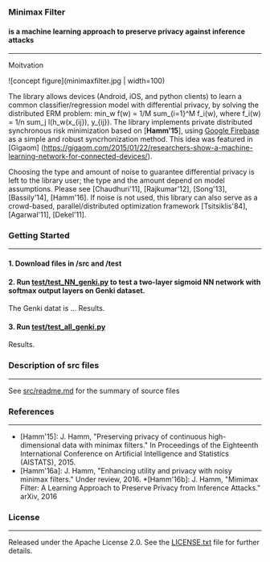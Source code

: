 ### Minimax Filter
#### is a machine learning approach to preserve privacy against inference attacks
---
Moitvation

![concept figure](minimaxfilter.jpg | width=100)

The library allows devices (Android, iOS, and python clients) to learn a common classifier/regression model with differential privacy, by solving the distributed ERM problem: min_w f(w) = 1/M sum_{i=1}^M f_i(w), where f_i(w) = 1/n sum_j l(h_w(x_{ij}), y_{ij}).
The library implements private distributed synchronous risk minimization based on [**Hamm'15**], using [Google Firebase](https://firebase.google.com/) as a simple and robust syncrhonization method.  This idea was featured in [Gigaom] (https://gigaom.com/2015/01/22/researchers-show-a-machine-learning-network-for-connected-devices/).

Choosing the type and amount of noise to guarantee differential privacy is left to the library user; the type and the amount 
depend on model assumptions. Please see [Chaudhuri'11], [Rajkumar'12], [Song'13], [Bassily'14], [Hamm'16].
If noise is not used, this library can also serve as a crowd-based, parallel/distributed optimization framework [Tsitsiklis'84], [Agarwal'11], [Dekel'11]. 

### Getting Started
---
#### 1. Download files in /src and /test
#### 2. Run [test/test_NN_genki.py](test/test_NN_genki.py) to test a two-layer sigmoid NN network with softmax output layers on Genki dataset.
The Genki datat is ...
Results.
#### 3. Run [test/test_all_genki.py](test/test_all_genki.py)
Results.


### Description of src files
---
See [src/readme.md](src/readme.md) for the summary of source files


### References
---
* [Hamm'15]: J. Hamm, "Preserving privacy of continuous high-dimensional data with minimax filters." 
In Proceedings of the Eighteenth International Conference on Artificial Intelligence and Statistics (AISTATS), 2015.
* [Hamm'16a]: J. Hamm, "Enhancing utility and privacy with noisy minimax filters." Under review, 2016.
*[Hamm'16b]: J. Hamm, "Mimimax Filter: A Learning Approach to Preserve Privacy from Inference Attacks." arXiv, 2016


### License
---
Released under the Apache License 2.0.  See the [LICENSE.txt](LICENSE.txt) file for further details.





